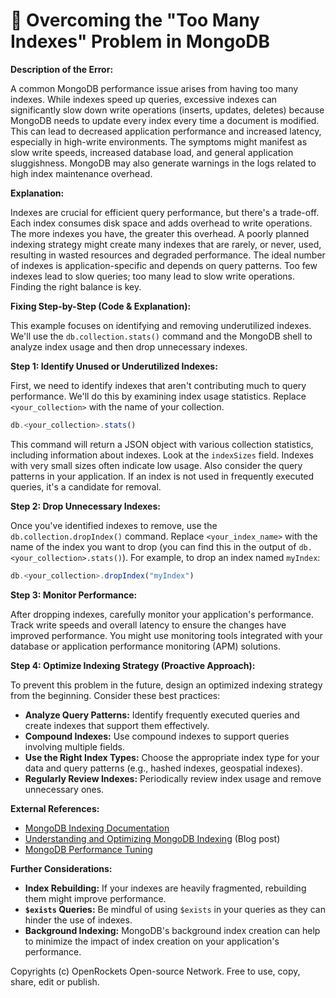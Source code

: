 # 🐞 Overcoming the "Too Many Indexes" Problem in MongoDB


**Description of the Error:**

A common MongoDB performance issue arises from having too many indexes. While indexes speed up queries, excessive indexes can significantly slow down write operations (inserts, updates, deletes) because MongoDB needs to update every index every time a document is modified. This can lead to decreased application performance and increased latency, especially in high-write environments.  The symptoms might manifest as slow write speeds, increased database load, and general application sluggishness. MongoDB may also generate warnings in the logs related to high index maintenance overhead.

**Explanation:**

Indexes are crucial for efficient query performance, but there's a trade-off. Each index consumes disk space and adds overhead to write operations.  The more indexes you have, the greater this overhead.  A poorly planned indexing strategy might create many indexes that are rarely, or never, used, resulting in wasted resources and degraded performance.  The ideal number of indexes is application-specific and depends on query patterns. Too few indexes lead to slow queries; too many lead to slow write operations. Finding the right balance is key.


**Fixing Step-by-Step (Code & Explanation):**

This example focuses on identifying and removing underutilized indexes.  We'll use the `db.collection.stats()` command and the MongoDB shell to analyze index usage and then drop unnecessary indexes.

**Step 1: Identify Unused or Underutilized Indexes:**

First, we need to identify indexes that aren't contributing much to query performance. We'll do this by examining index usage statistics.  Replace `<your_collection>` with the name of your collection.

```javascript
db.<your_collection>.stats()
```

This command will return a JSON object with various collection statistics, including information about indexes. Look at the `indexSizes` field.  Indexes with very small sizes often indicate low usage.  Also consider the query patterns in your application.  If an index is not used in frequently executed queries, it's a candidate for removal.

**Step 2: Drop Unnecessary Indexes:**

Once you've identified indexes to remove, use the `db.collection.dropIndex()` command.  Replace `<your_index_name>` with the name of the index you want to drop (you can find this in the output of `db.<your_collection>.stats()`).  For example, to drop an index named `myIndex`:

```javascript
db.<your_collection>.dropIndex("myIndex")
```

**Step 3: Monitor Performance:**

After dropping indexes, carefully monitor your application's performance.  Track write speeds and overall latency to ensure the changes have improved performance. You might use monitoring tools integrated with your database or application performance monitoring (APM) solutions.

**Step 4: Optimize Indexing Strategy (Proactive Approach):**

To prevent this problem in the future, design an optimized indexing strategy from the beginning. Consider these best practices:

* **Analyze Query Patterns:**  Identify frequently executed queries and create indexes that support them effectively.
* **Compound Indexes:**  Use compound indexes to support queries involving multiple fields.
* **Use the Right Index Types:** Choose the appropriate index type for your data and query patterns (e.g., hashed indexes, geospatial indexes).
* **Regularly Review Indexes:** Periodically review index usage and remove unnecessary ones.


**External References:**

* [MongoDB Indexing Documentation](https://www.mongodb.com/docs/manual/indexes/)
* [Understanding and Optimizing MongoDB Indexing](https://www.mongodb.com/blog/post/understanding-and-optimizing-mongodb-indexing) (Blog post)
* [MongoDB Performance Tuning](https://www.mongodb.com/docs/manual/administration/performance/)


**Further Considerations:**

* **Index Rebuilding:** If your indexes are heavily fragmented, rebuilding them might improve performance.
* **`$exists` Queries:** Be mindful of using `$exists` in your queries as they can hinder the use of indexes.
* **Background Indexing:** MongoDB's background index creation can help to minimize the impact of index creation on your application's performance.

Copyrights (c) OpenRockets Open-source Network. Free to use, copy, share, edit or publish.

